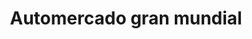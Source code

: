---
title: "Automercado gran mundial"
url: /puerto-la-cruz/automercado-gran-mundial/
shop: comodidad
---